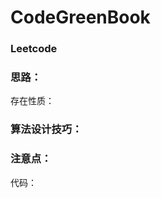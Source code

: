 # CodeGreenBook

### Leetcode



### 思路：





存在性质：











### 算法设计技巧：





### 注意点：



代码：

```

```







